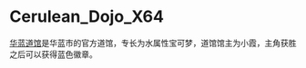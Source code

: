 # Cerulean_Dojo_X64
[华蓝道馆][1]是华蓝市的官方道馆，专长为水属性宝可梦，道馆馆主为小霞，主角获胜之后可以获得蓝色徽章。

[1]:https://wiki.52poke.com/wiki/%E8%8F%AF%E8%97%8D%E9%81%93%E9%A4%A8

